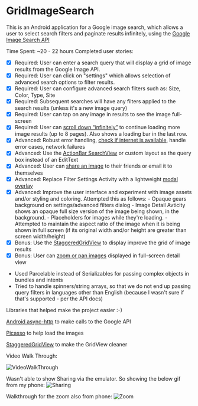 # GridImageSearch

This is an Android application for a Google image search, which allows a user to select search filters and paginate results infinitely, using the [Google Image Search API](https://developers.google.com/image-search/v1/jsondevguide#json_reference) 

Time Spent: ~20 - 22 hours 
Completed user stories:

 * [x] Required: User can enter a search query that will display a grid of image results from the Google Image API.
 * [x] Required: User can click on "settings" which allows selection of advanced search options to filter results.
 * [x] Required: User can configure advanced search filters such as: Size, Color, Type, Site
 * [x] Required: Subsequent searches will have any filters applied to the search results (unless it's a new image query)
 * [x] Required: User can tap on any image in results to see the image full-screen 
 * [x] Required: User can [scroll down “infinitely”](http://guides.codepath.com/android/Endless-Scrolling-with-AdapterViews) to continue loading more image results (up to 8 pages). Also shows a loading bar in the last row. 
 * [x] Advanced: Robust error handling, [check if internet is available](http://guides.codepath.com/android/Sending-and-Managing-Network-Requests#checking-for-network-connectivity), handle error cases, network failures
 * [x] Advanced: Use the [ActionBar SearchView](http://guides.codepath.com/android/Extended-ActionBar-Guide#adding-searchview-to-actionbar) or custom layout as the query box instead of an EditText
 * [x] Advanced: User can [share an image](http://guides.codepath.com/android/Sharing-Content-with-Intents) to their friends or email it to themselves
 * [x] Advanced: Replace Filter Settings Activity with a lightweight [modal overlay](http://guides.codepath.com/android/Using-DialogFragment) 
 * [x] Advanced: Improve the user interface and experiment with image assets and/or styling and coloring. Attempted this as follows:
       - Opaque gears background on settings/advanced filters dialog
       - Image Detail Avticity shows an opaque full size version of the image being shown, in the background. 
       - Placeholders for images while they're loading. 
       - Attempted to maintain the aspect ratio of the image when it is being shown in full screen (if its original width and/or height are greater than screen width/height) 
 * [x] Bonus: Use the [StaggeredGridView](https://github.com/f-barth/AndroidStaggeredGrid) to display improve the grid of image results
 * [x] Bonus: User can [zoom or pan images](https://github.com/MikeOrtiz/TouchImageView) displayed in full-screen detail view
 * Used Parcelable instead of Serializables for passing complex objects in bundles and intents 
 * Tried to handle spinners/string arrays, so that we do not end up passing query filters in languages other than English (because I wasn't sure if that's supported - per the API docs) 
 
Libraries that helped make the project easier :-)

[Android async-http](http://loopj.com/android-async-http/) to make calls to the Google API

[Picasso](http://square.github.io/picasso/) to help load the images

[StaggeredGridView](https://github.com/f-barth/AndroidStaggeredGrid) to make the GridView cleaner

Video Walk Through: 

![VideoWalkThrough](VideoWalkThroughForGridImgSearch.gif)

Wasn't able to show Sharing via the emulator. So showing the below gif from my phone: 
![Sharing](ImageSharing.gif)

Walkthrough for the zoom also from phone:
![Zoom](Zoom.gif)


